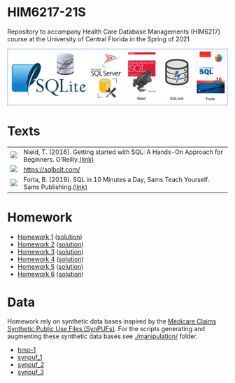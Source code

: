 # HIM6217-21S
Repository to accompany Health Care Database Managements (HIM6217) course at the University of Central Florida in the Spring of 2021

![banner](./libs/images/class-banner-light.png)

# Texts

|   |   |
|---|---|
|![][nield] |Nield, T. (2016). Getting started with SQL: A Hands-On Approach for Beginners. O’Reilly.[(link)][nieldlink]   |
|![][sqlbolt] |  https://sqlbolt.com/  |
|![][forta] |Forta, B. (2019). SQL in 10 Minutes a Day, Sams Teach Yourself. Sams Publishing.[(link)][fortalink]   |

[forta]:libs/images/forta.PNG   
[nield]:libs/images/nield.png      
[sqlbolt]:libs/images/sqlbolt.png
[nieldlink]:https://www.amazon.com/Getting-Started-SQL-Hands-Beginners-ebook-dp-B01BO7HPNC/dp/B01BO7HPNC/ref=mt_other?_encoding=UTF8&me=&qid=
[fortalink]:https://forta.com/books/0135182794/


# Homework 

- [Homework 1][hm1] ([solution][solution1])
- [Homework 2][hm2] ([solution][solution2])
- [Homework 3][hm3] ([solution][solution3])
- [Homework 4][hm4] ([solution][solution4])
- [Homework 5][hm5] ([solution][solution5])
- [Homework 6][hm6] ([solution][solution6])

[hm1]:homework/homework-1-empty.sql
[hm2]:homework/homework-2-empty.sql
[hm3]:homework/homework-3-empty.sql
[hm4]:homework/homework-4-empty.sql
[hm5]:homework/homework-5-empty.sql
[hm6]:homework/homework-6-empty.sql

[solution1]:homework/homework-1.sql
[solution2]:homework/homework-2.sql
[solution3]:homework/homework-3.sql
[solution4]:homework/homework-4.sql
[solution5]:homework/homework-5.sql
[solution6]:homework/homework-6.sql 

# Data

Homework rely on synthetic data bases inspired by the [Medicare Claims Synthetic Public Use Files (SynPUFs)](https://www.cms.gov/Research-Statistics-Data-and-Systems/Downloadable-Public-Use-Files/SynPUFs). For the scripts generating and augmenting these synthetic data bases see [./manipulation/](./manipulation) folder.

- [hmo-1][hmo-1] 
- [synpuf_1][synpuf_1] 
- [synpuf_2][synpuf_2] 
- [synpuf_3][synpuf_3] 

[hmo-1]:data-public/exercises/hmo-1.sqlite3
[synpuf_1]:data-public/exercises/synpuf/synpuf_1.sqlite3
[synpuf_2]:data-public/exercises/synpuf/synpuf_2.sqlite3
[synpuf_3]:data-public/exercises/synpuf/synpuf_3.sqlite3

